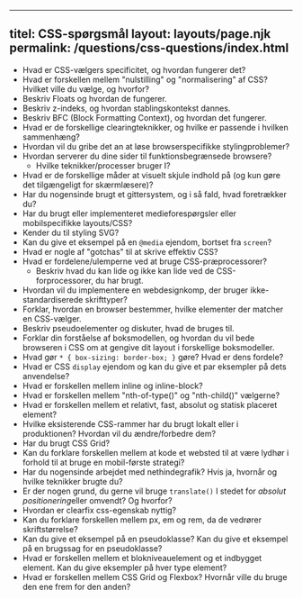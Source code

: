 ***

## titel: CSS-spørgsmål&#xA;layout: layouts/page.njk&#xA;permalink: /questions/css-questions/index.html

*   Hvad er CSS-vælgers specificitet, og hvordan fungerer det?
*   Hvad er forskellen mellem "nulstilling" og "normalisering" af CSS? Hvilket ville du vælge, og hvorfor?
*   Beskriv Floats og hvordan de fungerer.
*   Beskriv z-indeks, og hvordan stablingskontekst dannes.
*   Beskriv BFC (Block Formatting Context), og hvordan det fungerer.
*   Hvad er de forskellige clearingteknikker, og hvilke er passende i hvilken sammenhæng?
*   Hvordan vil du gribe det an at løse browserspecifikke stylingproblemer?
*   Hvordan serverer du dine sider til funktionsbegrænsede browsere?
    *   Hvilke teknikker/processer bruger I?
*   Hvad er de forskellige måder at visuelt skjule indhold på (og kun gøre det tilgængeligt for skærmlæsere)?
*   Har du nogensinde brugt et gittersystem, og i så fald, hvad foretrækker du?
*   Har du brugt eller implementeret medieforespørgsler eller mobilspecifikke layouts/CSS?
*   Kender du til styling SVG?
*   Kan du give et eksempel på en `@media` ejendom, bortset fra `screen`?
*   Hvad er nogle af "gotchas" til at skrive effektiv CSS?
*   Hvad er fordelene/ulemperne ved at bruge CSS-præprocessorer?
    *   Beskriv hvad du kan lide og ikke kan lide ved de CSS-forprocessorer, du har brugt.
*   Hvordan vil du implementere en webdesignkomp, der bruger ikke-standardiserede skrifttyper?
*   Forklar, hvordan en browser bestemmer, hvilke elementer der matcher en CSS-vælger.
*   Beskriv pseudoelementer og diskuter, hvad de bruges til.
*   Forklar din forståelse af boksmodellen, og hvordan du vil bede browseren i CSS om at gengive dit layout i forskellige boksmodeller.
*   Hvad gør `* { box-sizing: border-box; }` gøre? Hvad er dens fordele?
*   Hvad er CSS `display` ejendom og kan du give et par eksempler på dets anvendelse?
*   Hvad er forskellen mellem inline og inline-block?
*   Hvad er forskellen mellem "nth-of-type()" og "nth-child()" vælgerne?
*   Hvad er forskellen mellem et relativt, fast, absolut og statisk placeret element?
*   Hvilke eksisterende CSS-rammer har du brugt lokalt eller i produktionen? Hvordan vil du ændre/forbedre dem?
*   Har du brugt CSS Grid?
*   Kan du forklare forskellen mellem at kode et websted til at være lydhør i forhold til at bruge en mobil-første strategi?
*   Har du nogensinde arbejdet med nethindegrafik? Hvis ja, hvornår og hvilke teknikker brugte du?
*   Er der nogen grund, du gerne vil bruge `translate()` I stedet for *absolut positionering*eller omvendt? Og hvorfor?
*   Hvordan er clearfix css-egenskab nyttig?
*   Kan du forklare forskellen mellem px, em og rem, da de vedrører skriftstørrelse?
*   Kan du give et eksempel på en pseudoklasse? Kan du give et eksempel på en brugssag for en pseudoklasse?
*   Hvad er forskellen mellem et blokniveauelement og et indbygget element. Kan du give eksempler på hver type element?
*   Hvad er forskellen mellem CSS Grid og Flexbox? Hvornår ville du bruge den ene frem for den anden?
